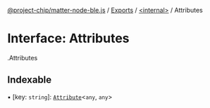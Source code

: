 [@project-chip/matter-node-ble.js](../README.md) / [Exports](../modules.md) / [<internal\>](../modules/internal_.md) / Attributes

# Interface: Attributes

[<internal>](../modules/internal_.md).Attributes

## Indexable

▪ [key: `string`]: [`Attribute`](../modules/internal_.md#attribute)<`any`, `any`\>
